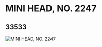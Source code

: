 # MINI HEAD, NO. 2247
## 33533
![MINI HEAD, NO. 2247](https://lc-www-live-s.legocdn.com/media/bricks/5/2/6188222.jpg)